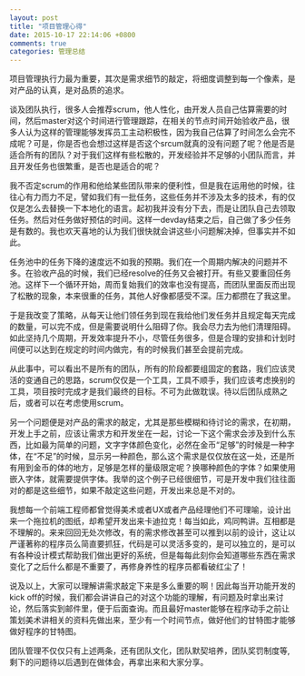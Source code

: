 ```yaml
---
layout: post
title: "项目管理心得"
date: 2015-10-17 22:14:06 +0800
comments: true
categories: 管理总结
---
```



项目管理执行力最为重要，其次是需求细节的敲定，将细度调整到每一个像素，是对产品的认真，是对品质的追求。

谈及团队执行，很多人会推荐scrum，他人性化，由开发人员自己估算需要的时间，然后master对这个时间进行管理跟踪，在相关的节点时间开始验收产品，很多人认为这样的管理能够发挥员工主动积极性，因为我自己估算了时间怎么会完不成呢？可是，你是否也会想过这样是否这个srcum就真的没有问题了呢？他是否是适合所有的团队？对于我们这样有些松散的，开发经验并不足够的小团队而言，并且开发任务也很繁重，是否也是适合的呢？

我不否定scrum的作用和他给某些团队带来的便利性，但是我在运用他的时候，往往心有力而力不足，譬如我们有一批任务，这些任务并不涉及太多的技术，有的仅仅是怎么去替换一下本地化的语言。起初我并没有分下去，而是让团队自己去领取任务。然后对任务做好预估的时间。这样一devday结束之后，自己做了多少任务是有数的。我也欢天喜地的认为我们很快就会讲这些小问题解决掉，但事实并不如此。

任务池中的任务下降的速度远不如我的预期。我们在一个周期内解决的问题并不多。在验收产品的时候，我们已经resolve的任务又会被打开。有些又要重回任务池。这样下一个循环开始，周而复始我们的效率也没有提高，而团队里面反而出现了松散的现象，本来很重的任务，其他人好像都感受不深。压力都攒在了我这里。

于是我改变了策略，从每天让他们领任务到现在我给他们发任务并且规定每天完成的数量，可以完不成，但是需要说明什么阻碍了你。我会尽力去为他们清理阻碍。如此坚持几个周期，开发效率提升不小，尽管任务很多，但是合理的安排和计划时间便可以达到在规定的时间内做完，有的时候我们甚至会提前完成。

从此事中，可以看出不是所有的团队，所有的阶段都要组固定的套路，我们应该灵活的变通自己的思路，scrum仅仅是一个工具，工具不顺手，我们应该考虑换别的工具，项目按时完成才是我们最终的目标。不可为此做耽误。待以后团队成熟之后，或者可以在考虑使用scrum。

另一个问题便是对产品的需求的敲定，尤其是那些模糊和待讨论的需求，在初期，开发上手之前，应该让需求方和开发坐在一起，讨论一下这个需求会涉及到什么东西，比如最为简单的问题，文字字体颜色变化，必然在金币“足够”的时候是一种字体，在“不足”的时候，显示另一种颜色，那么这个需求是仅仅放在这一处，还是所有用到金币的体的地方，足够是怎样的量级限定呢？换哪种颜色的字体？如果使用嵌入字体，就需要提供字体。我举的这个例子已经很细节，可是开发中我们往往面对的都是这些细节，如果不敲定这些问题，开发出来总是不对的。

我想每一个前端工程师都曾觉得美术或者UX或者产品经理他们不可理喻，设计出来一个拖拉机的图纸，却希望开发出来卡迪拉克！每当如此，鸡同鸭讲。互相都是不理解的。来来回回无处次修改，有的需求修改甚至可以推到以前的设计，这让以严谨著称的程序员么简直要抓狂，代码是可以灵活多变的，是可以独立的，是可以有各种设计模式帮助我们做出更好的系统，但是每每此刻你会知道哪些东西在需求变化了之后什么都是不重要了，再修身养性的程序员都看破红尘了！

说及以上，大家可以理解讲需求敲定下来是多么重要的啊！因此每当开功能开发的kick off的时候，我们都会讲讲自己的对这个功能的理解，有问题及时拿出来讨论，然后落实到邮件里，便于后面查询。而且最好master能够在程序动手之前让策划美术讲相关的资料先做出来，至少有一个时间节点，做好他们的甘特图才能够做好程序的甘特图。

团队管理不仅仅只有上述两条，还有团队文化，团队默契培养，团队奖罚制度等,剩下的问题待以后遇到在做体会，再拿出来和大家分享。




